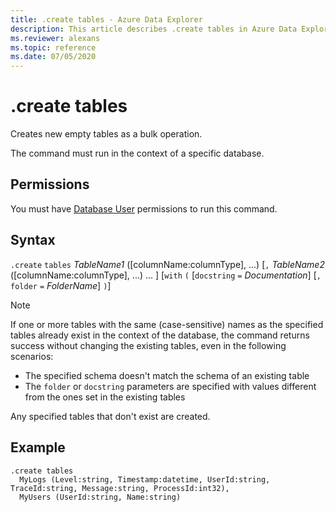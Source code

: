 ```yaml
---
title: .create tables - Azure Data Explorer
description: This article describes .create tables in Azure Data Explorer.
ms.reviewer: alexans
ms.topic: reference
ms.date: 07/05/2020
---
```

# .create tables

Creates new empty tables as a bulk operation.

The command must run in the context of a specific database.

## Permissions

You must have [Database User](access-control/role-based-access-control.md) permissions to run this command.

## Syntax

`.create` `tables` *TableName1* ([columnName:columnType], ...) [`,` *TableName2* ([columnName:columnType], ...) ... ] [`with` `(` [`docstring` `=` *Documentation*] [`,` `folder` `=` *FolderName*] `)`]

> [!NOTE]
> If one or more tables with the same (case-sensitive) names as the specified tables already exist in the context of the database, the command returns success without changing the existing tables, even in the following scenarios:
>
> - The specified schema doesn't match the schema of an existing table
> - The `folder` or `docstring` parameters are specified with values different from the ones set in the existing tables
>
> Any specified tables that don't exist are created.

## Example

```kusto
.create tables 
  MyLogs (Level:string, Timestamp:datetime, UserId:string, TraceId:string, Message:string, ProcessId:int32),
  MyUsers (UserId:string, Name:string)
```
